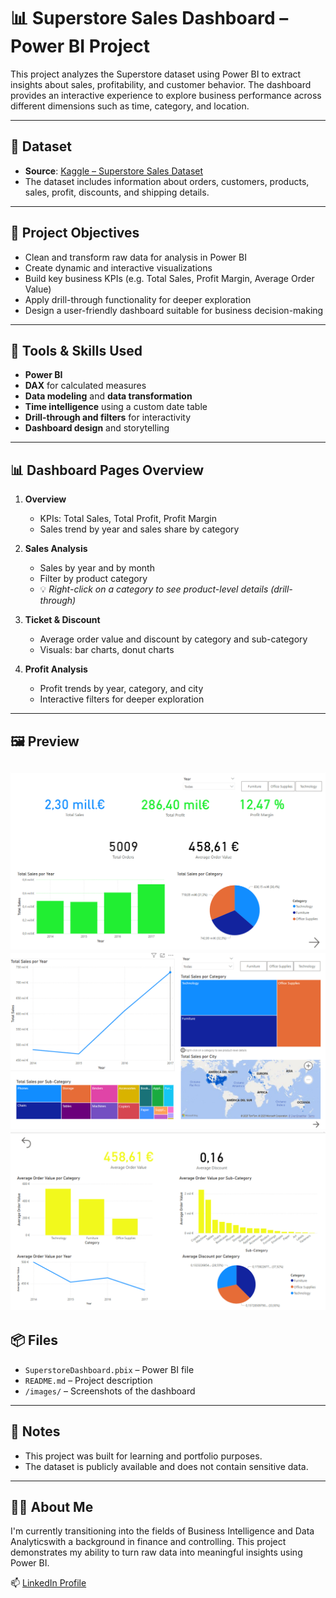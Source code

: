 
# 📊 Superstore Sales Dashboard – Power BI Project

This project analyzes the Superstore dataset using Power BI to extract insights about sales, profitability, and customer behavior. The dashboard provides an interactive experience to explore business performance across different dimensions such as time, category, and location.

---

## 📁 Dataset

- **Source**: [Kaggle – Superstore Sales Dataset](https://www.kaggle.com/datasets/vivek468/superstore-dataset-final)
- The dataset includes information about orders, customers, products, sales, profit, discounts, and shipping details.

---

## 🎯 Project Objectives

- Clean and transform raw data for analysis in Power BI
- Create dynamic and interactive visualizations
- Build key business KPIs (e.g. Total Sales, Profit Margin, Average Order Value)
- Apply drill-through functionality for deeper exploration
- Design a user-friendly dashboard suitable for business decision-making

---
 
## 🧰 Tools & Skills Used

- **Power BI**
- **DAX** for calculated measures
- **Data modeling** and **data transformation**
- **Time intelligence** using a custom date table
- **Drill-through and filters** for interactivity
- **Dashboard design** and storytelling

---

## 📊 Dashboard Pages Overview

1. **Overview**  
   - KPIs: Total Sales, Total Profit, Profit Margin  
   - Sales trend by year and sales share by category

2. **Sales Analysis**  
   - Sales by year and by month  
   - Filter by product category  
   - 💡 *Right-click on a category to see product-level details (drill-through)*

3. **Ticket & Discount**  
   - Average order value and discount by category and sub-category  
   - Visuals: bar charts, donut charts

4. **Profit Analysis**  
   - Profit trends by year, category, and city  
   - Interactive filters for deeper exploration

---

## 🖼️ Preview

![Dashboard Preview 1](images/overview.png)
![Dashboard Preview 2](images/sales_analysis.png)
![Dashboard Preview 3](images/ticket_discount.png)
---

## 📦 Files

- `SuperstoreDashboard.pbix` – Power BI file
- `README.md` – Project description
- `/images/` – Screenshots of the dashboard

---

## 📌 Notes

- This project was built for learning and portfolio purposes.
- The dataset is publicly available and does not contain sensitive data.

---

## 🙋‍♂️ About Me

I'm currently transitioning into the fields of Business Intelligence and Data Analyticswith a background in finance and controlling. This project demonstrates my ability to turn raw data into meaningful insights using Power BI.

📫 [LinkedIn Profile](https://www.linkedin.com/in/victor-román-ramos-b5267412b)

